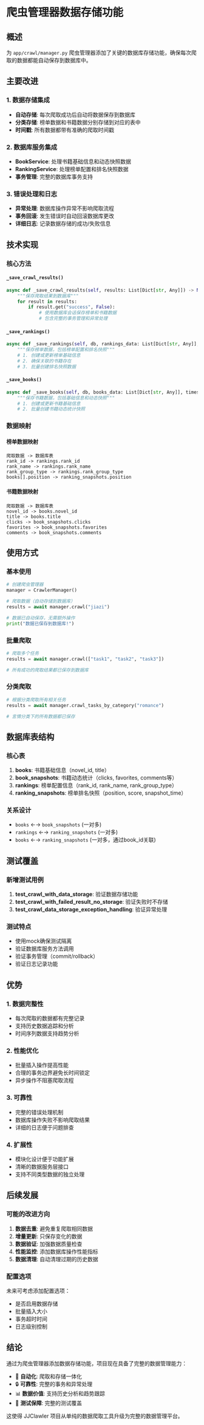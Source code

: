 # 爬虫管理器数据存储功能

## 概述

为 `app/crawl/manager.py` 爬虫管理器添加了关键的数据库存储功能，确保每次爬取的数据都能自动保存到数据库中。

## 主要改进

### 1. 数据存储集成
- **自动存储**: 每次爬取成功后自动将数据保存到数据库
- **分类存储**: 榜单数据和书籍数据分别存储到对应的表中
- **时间戳**: 所有数据都带有准确的爬取时间戳

### 2. 数据库服务集成
- **BookService**: 处理书籍基础信息和动态快照数据
- **RankingService**: 处理榜单配置和排名快照数据
- **事务管理**: 完整的数据库事务支持

### 3. 错误处理和日志
- **异常处理**: 数据库操作异常不影响爬取流程
- **事务回滚**: 发生错误时自动回滚数据库更改
- **详细日志**: 记录数据存储的成功/失败信息

## 技术实现

### 核心方法

#### `_save_crawl_results()`
```python
async def _save_crawl_results(self, results: List[Dict[str, Any]]) -> None:
    """保存爬取结果到数据库"""
    for result in results:
        if result.get("success", False):
            # 使用数据库会话保存榜单和书籍数据
            # 包含完整的事务管理和异常处理
```

#### `_save_rankings()`
```python
async def _save_rankings(self, db, rankings_data: List[Dict[str, Any]], timestamp: float = None) -> None:
    """保存榜单数据，包括榜单配置和排名快照"""
    # 1. 创建或更新榜单基础信息
    # 2. 确保关联的书籍存在
    # 3. 批量创建排名快照数据
```

#### `_save_books()`
```python
async def _save_books(self, db, books_data: List[Dict[str, Any]], timestamp: float = None) -> None:
    """保存书籍数据，包括基础信息和动态快照"""
    # 1. 创建或更新书籍基础信息
    # 2. 批量创建书籍动态统计快照
```

### 数据映射

#### 榜单数据映射
```
爬取数据 -> 数据库表
rank_id -> rankings.rank_id
rank_name -> rankings.rank_name
rank_group_type -> rankings.rank_group_type
books[].position -> ranking_snapshots.position
```

#### 书籍数据映射
```
爬取数据 -> 数据库表
novel_id -> books.novel_id
title -> books.title
clicks -> book_snapshots.clicks
favorites -> book_snapshots.favorites
comments -> book_snapshots.comments
```

## 使用方式

### 基本使用
```python
# 创建爬虫管理器
manager = CrawlerManager()

# 爬取数据（自动存储到数据库）
results = await manager.crawl("jiazi")

# 数据已自动保存，无需额外操作
print("数据已保存到数据库!")
```

### 批量爬取
```python
# 爬取多个任务
results = await manager.crawl(["task1", "task2", "task3"])

# 所有成功的爬取结果都已保存到数据库
```

### 分类爬取
```python
# 根据分类爬取所有相关任务
results = await manager.crawl_tasks_by_category("romance")

# 言情分类下的所有数据都已保存
```

## 数据库表结构

### 核心表
1. **books**: 书籍基础信息（novel_id, title）
2. **book_snapshots**: 书籍动态统计（clicks, favorites, comments等）
3. **rankings**: 榜单配置信息（rank_id, rank_name, rank_group_type）
4. **ranking_snapshots**: 榜单排名快照（position, score, snapshot_time）

### 关系设计
- `books` ←→ `book_snapshots` (一对多)
- `rankings` ←→ `ranking_snapshots` (一对多)
- `books` ←→ `ranking_snapshots` (一对多，通过book_id关联)

## 测试覆盖

### 新增测试用例
1. **test_crawl_with_data_storage**: 验证数据存储功能
2. **test_crawl_with_failed_result_no_storage**: 验证失败时不存储
3. **test_crawl_data_storage_exception_handling**: 验证异常处理

### 测试特点
- 使用mock确保测试隔离
- 验证数据库服务方法调用
- 验证事务管理（commit/rollback）
- 验证日志记录功能

## 优势

### 1. 数据完整性
- 每次爬取的数据都有完整记录
- 支持历史数据追踪和分析
- 时间序列数据支持趋势分析

### 2. 性能优化
- 批量插入操作提高性能
- 合理的事务边界避免长时间锁定
- 异步操作不阻塞爬取流程

### 3. 可靠性
- 完整的错误处理机制
- 数据库操作失败不影响爬取结果
- 详细的日志便于问题排查

### 4. 扩展性
- 模块化设计便于功能扩展
- 清晰的数据服务层接口
- 支持不同类型数据的独立处理

## 后续发展

### 可能的改进方向
1. **数据去重**: 避免重复爬取相同数据
2. **增量更新**: 只保存变化的数据
3. **数据验证**: 加强数据质量检查
4. **性能监控**: 添加数据库操作性能指标
5. **数据清理**: 自动清理过期的历史数据

### 配置选项
未来可考虑添加配置选项：
- 是否启用数据存储
- 批量插入大小
- 事务超时时间
- 日志级别控制

## 结论

通过为爬虫管理器添加数据存储功能，项目现在具备了完整的数据管理能力：
- 🚀 **自动化**: 爬取和存储一体化
- 🔒 **可靠性**: 完整的事务和异常处理
- 📊 **数据价值**: 支持历史分析和趋势跟踪
- 🧪 **测试保障**: 完整的测试覆盖

这使得 JJClawler 项目从单纯的数据爬取工具升级为完整的数据管理平台。